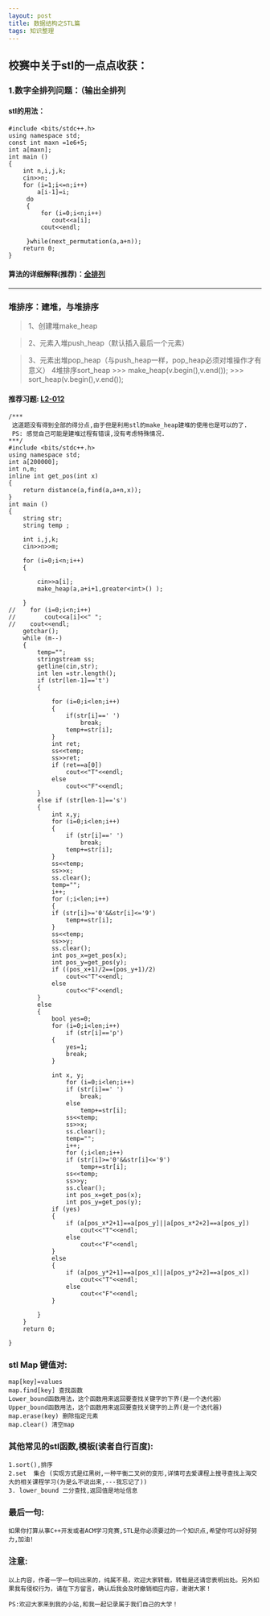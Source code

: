 ```yaml
---
layout: post
title: 数据结构之STL篇
tags: 知识整理
---
```

## 校赛中关于stl的一点点收获：

### 1.数字全排列问题：（输出全排列  
#### stl的用法：
```
#include <bits/stdc++.h>
using namespace std;
const int maxn =1e6+5;
int a[maxn];
int main ()
{
    int n,i,j,k;
    cin>>n;
    for (i=1;i<=n;i++)
        a[i-1]=i;
     do
     {
         for (i=0;i<n;i++)
            cout<<a[i];
         cout<<endl;

     }while(next_permutation(a,a+n));
    return 0;
}

```
#### 算法的详细解释(推荐)：[全排列](http://blog.csdn.net/a358463121/article/details/45543879)
--- ---
### 堆排序：建堆，与堆排序  
> 1、创建堆make_heap

> 2、元素入堆push_heap（默认插入最后一个元素）

> 3、元素出堆pop_heap（与push_heap一样，pop_heap必须对堆操作才有意义）
> 4堆排序sort_heap
    >>>  make_heap(v.begin(),v.end());
    >>>  sort_heap(v.begin(),v.end());

#### 推荐习题: [L2-012](https://www.patest.cn/contests/gplt/L2-012)

```
/***
 这道题没有得到全部的得分点,由于但是利用stl的make_heap建堆的使用也是可以的了.
 PS: 感觉自己可能是建堆过程有错误,没有考虑特殊情况.
***/
#include <bits/stdc++.h>
using namespace std;
int a[200000];
int n,m;
inline int get_pos(int x)
{
    return distance(a,find(a,a+n,x));
}
int main ()
{
    string str;
    string temp ;

    int i,j,k;
    cin>>n>>m;

    for (i=0;i<n;i++)
    {

        cin>>a[i];
        make_heap(a,a+i+1,greater<int>() );

    }
//    for (i=0;i<n;i++)
//        cout<<a[i]<<" ";
//    cout<<endl;
    getchar();
    while (m--)
    {
        temp="";
        stringstream ss;
        getline(cin,str);
        int len =str.length();
        if (str[len-1]=='t')
        {

            for (i=0;i<len;i++)
            {
                if(str[i]==' ')
                    break;
                temp+=str[i];
            }
            int ret;
            ss<<temp;
            ss>>ret;
            if (ret==a[0])
                cout<<"T"<<endl;
            else
                cout<<"F"<<endl;
        }
        else if (str[len-1]=='s')
        {
            int x,y;
            for (i=0;i<len;i++)
            {
                if (str[i]==' ')
                    break;
                temp+=str[i];
            }
            ss<<temp;
            ss>>x;
            ss.clear();
            temp="";
            i++;
            for (;i<len;i++)
            {
            if (str[i]>='0'&&str[i]<='9')
                temp+=str[i];
            }
            ss<<temp;
            ss>>y;
            ss.clear();
            int pos_x=get_pos(x);
            int pos_y=get_pos(y);
            if ((pos_x+1)/2==(pos_y+1)/2)
                cout<<"T"<<endl;
            else
                cout<<"F"<<endl;
        }
        else
        {
            bool yes=0;
            for (i=0;i<len;i++)
                if (str[i]=='p')
            {
                yes=1;
                break;
            }

            int x, y;
                for (i=0;i<len;i++)
                if (str[i]==' ')
                    break;
                else
                    temp+=str[i];
                ss<<temp;
                ss>>x;
                ss.clear();
                temp="";
                i++;
                for (;i<len;i++)
                if (str[i]>='0'&&str[i]<='9')
                    temp+=str[i];
                ss<<temp;
                ss>>y;
                ss.clear();
                int pos_x=get_pos(x);
                int pos_y=get_pos(y);
            if (yes)
            {
                if (a[pos_x*2+1]==a[pos_y]||a[pos_x*2+2]==a[pos_y])
                    cout<<"T"<<endl;
                else
                    cout<<"F"<<endl;
            }
            else
            {
                if (a[pos_y*2+1]==a[pos_x]||a[pos_y*2+2]==a[pos_x])
                    cout<<"T"<<endl;
                else
                    cout<<"F"<<endl;
            }

        }
    }
    return 0;

}
```

### stl Map 键值对:

    map[key]=values
    map.find[key] 查找函数
    Lower_bound函数用法，这个函数用来返回要查找关键字的下界(是一个迭代器）
    Upper_bound函数用法，这个函数用来返回要查找关键字的上界(是一个迭代器)
    map.erase(key) 删除指定元素
    map.clear() 清空map

### 其他常见的stl函数,模板(读者自行百度):
    1.sort(),排序
    2.set  集合 (实现方式是红黑树,一种平衡二叉树的变形,详情可去爱课程上搜寻查找上海交大的相关课程学习(为是么不说出来,---我忘记了))
    3. lower_bound 二分查找,返回值是地址信息

### 最后一句:

    如果你打算从事C++开发或者ACM学习竞赛,STL是你必须要过的一个知识点,希望你可以好好努力,加油!


### 注意:
    以上内容，作者一字一句码出来的，纯属不易，欢迎大家转载，转载是还请您表明出处。另外如果我有侵权行为，请在下方留言，确认后我会及时撤销相应内容，谢谢大家！

    PS:欢迎大家来到我的小站,和我一起记录属于我们自己的大学！
